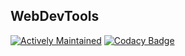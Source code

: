 WebDevTools
-----------

[![Actively Maintained](https://maintained.tech/badge.svg)](https://maintained.tech/)
[![Codacy Badge](https://api.codacy.com/project/badge/Grade/da73cac188794fe9a8389fd57beffdae)](https://www.codacy.com/app/jerome.chan369/webdevtools?utm_source=github.com&amp;utm_medium=referral&amp;utm_content=jeromechan/webdevtools&amp;utm_campaign=Badge_Grade)
